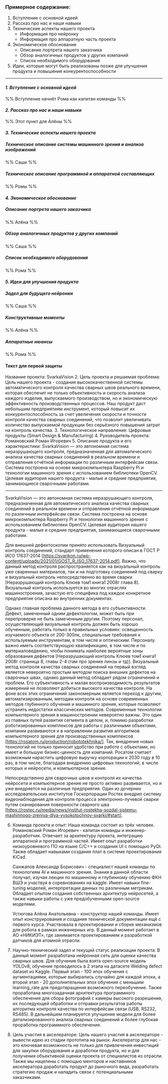 ### Примерное содержание:
1. Вступление с основной идеей
2. Рассказ про нас и наши навыки
3. Технические аспекты нашего проекта
	- Информация про нейронку
	- Информация про аппаратную часть проекта
4. Экономическое обоснование
	- Описание портрета нашего заказчика
	- Обзор аналогичных продуктов у других компаний
	- Список необходимого оборудования
5. Идеи, которые могут быть реализованы позже для улучшения продукта и повышения конкурентоспособности

-----

#### *1. Вступление с основной идеей*
%% Вступление начнёт Рома как капитан команды %%

#### *2. Рассказ про нас и наши навыки*
%% Этот пункт для Алёны %%

#### *3. Технические аспекты нашего проекта*
##### Техническое описание системы машинного зрения и анализа изображений
%% Саши %%

##### Техническое описание программной и аппаратной составляющих
%% Ромы %%

#### *4. Экономическое обоснование*
##### Описание портрета нашего заказчика
%%  Алёна %%
##### Обзор аналогичных продуктов у других компаний
%% Саша %%
##### Список необходимого оборудования
%%  Рома %%
#### *5. Идеи для улучшения продукта*
##### Задел для будущего нейронки 
%%  Саша %%
##### Конструктивные моменты
%% Алёна %%
##### Аппаратные нюансы
%%  Рома %%


#### Текст для первой защиты

Название проекта: SvarkaVision
2. Цель проекта и решаемая проблема: 
    Цель нашего проекта - создание высококачественной системы автоматического контроля качества сварных швов реального времени, которая обеспечит не только объективность и скорость анализа каждого изделия, выпускаемого производством, но и экономическую эффективность производственных процессов. Наш продукт даст небольшим предприятиям инструмент, который повысит их конкурентоспособность за счет увеличения скорости и точности контроля качества сварных соединений, что позволит увеличивать количество выпускаемой продукции без серьёзного повышения затрат на контроль качества.
3. Технологическое направление: Цифровые продукты (Smart Design & Manufacturing)
4. Руководитель проекта: Романовский Роман Игоревич
5. Описание продукта и его характеристики: 
    SvarkaVision — это автономная система неразрушающего контроля, предназначенная для автоматического анализа качества сварных соединений в реальном времени и отправления отчётной информации по различным интерфейсам связи. Система построена на основе микрокомпьютера Raspberry Pi и технологии машинного зрения с использованием библиотеки OpenCV. Целевая аудитория нашего продукта - малые и средние предприятия, занимающиеся сварочными работами.

---
SvarkaVision — это автономная система неразрушающего контроля, предназначенная для автоматического анализа качества сварных соединений в реальном времени и отправления отчётной информации по различным интерфейсам связи. Система построена на основе микрокомпьютера Raspberry Pi и технологии машинного зрения с использованием библиотеки OpenCV. Целевая аудитория нашего продукта - малые и средние предприятия, занимающиеся сварочными работами.

Для внешней дефектоскопии принято использовать  Визуальный контроль соединений, стандарт применения которого описан в ГОСТ Р ИСО 17637-2014 [https://svarikon.ru/wp-content/uploads/2021/01/GOST_R_ISO_17637-2014.pdf]. Важно, что данный метод контроля распространяется как на визуальный контроль уже сваренных материалов, так и на подготовку соединений под сварку и визуальный контроль непосредственно во время сварки [Неразрушающий контроль Клюев том1 книга1 2008г глава 8]. Визуальный контроль используется во многих отраслях машиностроения, зачастую его специфика под каждое конкретное предприятие описана во внутренних документах.

Однако главная проблема данного метода в его субъективности. Дефект, замеченный одним дефектологом, может быть при перепроверке не быть замеченным другим. Поэтому персонал, осуществляющий визуальный контроль должен быть хорошо обученным, работать только в правильных условиях: освещенность изучаемого объекта от 200-300лк, специальные требования к используемым инструментам, в том числе и оптическим. Персоналу важно иметь соответствующую квалификацию, в том числе и по материаловедению, чтобы понимать наиболее вероятные зоны образования дефектов [Неразрушающий контроль Клюев том1 книга1 2008г страница 8, главы 2-4 (там про зрение линзы и тд)].
Визуальный метод контроля качества сварных соединений на первый взгляд является невероятно простым методом поиска внешних дефектов на сварочных швах, однако данный метод обладает рядом ограничений и проблем. Его субъективность и малая воспроизводимость результатов измерений не позволяют добиться высокого качества контроля. На фоне всех этих ограничений закономерным является переход к другим, автоматизированным, методам контроля на основе современных методов глубинного обучения и машинного зрения, которые позволяют устранить недостатки классических методов.
Современные технологии компьютерного зрения в машиностроении невероятно важны. Это один из главных путей развития сегмента в целом, и, помимо разработки роботизированных комплексов для работы с различными объектами, компании развиваются и в направлении развития алгоритмов компьютерного зрения для производственных комплексов [https://rosatom.ru/production/robototekhnika/]. Так, внедрение новых технологий не только приносит удобство при работе с объектами, но имеет и большую бизнес-ценность для компаний. 
Росатом считает возможным нарастить цифровую выручку корпорации к 2030 году в 10 раз, в том числе, благодаря внедрению цифровых технологий, в числе которых и нейросети, и компьютерное зрение.
 
Непосредственно для сварочных швов и контроля их качества нейросети и компьютерное зрение не просто активно развивается, но и уже внедряется на различные предприятия. Один из дочерних исследовательских институтов Госкорпорации Ростех внедрил систему видеонаблюдения для контроля процесса электронно-лучевой сварки путем сканирования поверхности сварного шва [https://rostec.ru/media/news/institut-rostekha-sozdal-sistemu-mashinnogo-zreniya-dlya-vysokotochnoy-svarki/#start].

6. Команда проекта и опыт: Наша команда состоит из трёх человек. 
    Романовский Роман Игоревич - капитан команды и инженер-разработчик. Отвечает за архитектуру проекта, интеграцию аппаратной и программной частей. Имеет опыт разработки низкоуровневого ПО на языке C/C++ и создания UI с помощью PyQt. Также обладает навыками создания плат в системе проектирования KiCad. 
    
    Санжапов Александр Борисович - специалист нашей команды по технологиям AI и машинного зрения. Знания в данной области получал, изучая лекции по машинному и глубинному обучению ФКН ВШЭ и участвуя в соревнованиях на kaggle. Имеет навыки fine-tuning моделей, интерпретации данных по различным метрикам. Обладает опытом создания собственных архитектур нейросетей, а также навыки работы с уже предобученными open-source моделями. 
    
    Устюгова Алёна Анатольевна - конструктор нашей команды. Имеет опыт конструирования и создания технической документации ещё с первого курса. Участвовала в проектировании и сборке механизмов для робота в рамках инженерных игр. В данный момент работает в АО «НИКИЭТ», где занимается проектированием и разработкой датчиков для атомной отрасли.
7. Научно-технический задел и текущий статус реализации проекта: 
    В данный момент разработана нейронная сеть для оценки качества сварных швов. Для обучения была взята open-source модель YOLOv8, обучение проводилось в 2 этапа на датасете Welding defect dataset из Kaggle. Первый этап - 100 эпох обучения с аугментациями, которые выбирались случайно для каждой эпохи, а второй этап - 20 дополнительных эпох обучения с меньшим learning_rate для предотвращения возможного переобучение. 
    Также проработана многозадачная архитектура программного обеспечения для сбора фотографий с камеры высокого разрешения, их последующей обработки и отправки результатов работы алгоритма контроля качества по интерфейсам связи (USB, RS232, RS485). В дальнейшем планируется улучшение модели для более детализированного анализа сварных соединений и более глубокая проработка программного обеспечения.
8. Цель участия в акселераторе:
    Цель нашего участия в акселераторе - вывести идею из стадии прототипа на рынок. Акселератор для нас - это ключевая возможность не только для привлечения инвестиций для закупки оборудования и доработки продукта, но и для получения объективной оценки проекта от специалистов из отрасли. Также мы нацелены с помощью менторов и наставников акселератора доработать продукт до рыночного вида, разработать стратегию продаж и наладить связи с потенциальными заказчиками.